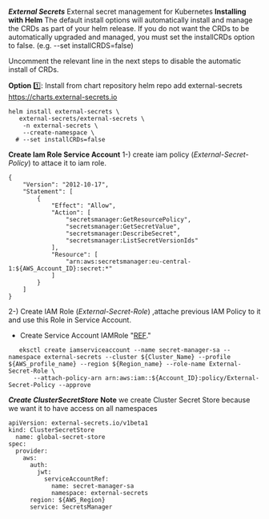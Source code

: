 ***External Secrets***
External secret management for Kubernetes
****Installing with Helm****
The default install options will automatically install and manage the CRDs as part of your helm release. If you do not want the CRDs to be automatically upgraded and managed, you must set the installCRDs option to false. (e.g. --set installCRDS=false)

Uncomment the relevant line in the next steps to disable the automatic install of CRDs.

**Option** 1️⃣: Install from chart repository
helm repo add external-secrets https://charts.external-secrets.io
```shell
helm install external-secrets \
   external-secrets/external-secrets \
    -n external-secrets \
    --create-namespace \
  # --set installCRDs=false
```

**Create Iam Role Service Account**
1-) create iam policy (*External-Secret-Policy*) to attace it to iam role.
    
```shell
{
    "Version": "2012-10-17",
    "Statement": [
        {
            "Effect": "Allow",
            "Action": [
                "secretsmanager:GetResourcePolicy",
                "secretsmanager:GetSecretValue",
                "secretsmanager:DescribeSecret",
                "secretsmanager:ListSecretVersionIds"
            ],
            "Resource": [
                "arn:aws:secretsmanager:eu-central-1:${AWS_Account_ID}:secret:*"
            ]
        }
    ]
}
```
2-) Create IAM Role (*External-Secret-Role*) ,attache previous IAM Policy to it and use this Role in Service Account.
- Create Service Account IAMRole "[REF](https://docs.aws.amazon.com/eks/latest/userguide/associate-service-account-role.html)."
```shell
   eksctl create iamserviceaccount --name secret-manager-sa --namespace external-secrets --cluster ${Cluster_Name} --profile ${AWS_profile_name} --region ${Region_name} --role-name External-Secret-Role \
       --attach-policy-arn arn:aws:iam::${Account_ID}:policy/External-Secret-Policy --approve
```

***Create ClusterSecretStore***
   **Note** we create Cluster Secret Store because we want it to have access on all namespaces

```shell
apiVersion: external-secrets.io/v1beta1
kind: ClusterSecretStore
  name: global-secret-store
spec:
  provider:
    aws:
      auth:
        jwt:
          serviceAccountRef:
            name: secret-manager-sa
            namespace: external-secrets
      region: ${AWS_Region}
      service: SecretsManager
```
